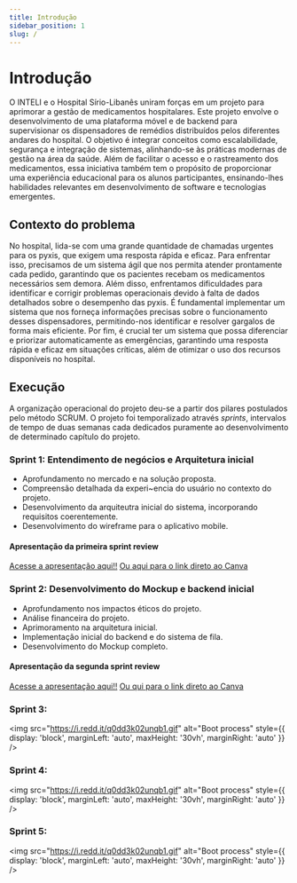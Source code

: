```yaml
---
title: Introdução
sidebar_position: 1
slug: /
---
```


# Introdução

O INTELI e o Hospital Sírio-Libanês uniram forças em um projeto para aprimorar a gestão de medicamentos hospitalares. Este projeto envolve o desenvolvimento de uma plataforma móvel e de backend para supervisionar os dispensadores de remédios distribuídos pelos diferentes andares do hospital. O objetivo é integrar conceitos como escalabilidade, segurança e integração de sistemas, alinhando-se às práticas modernas de gestão na área da saúde. Além de facilitar o acesso e o rastreamento dos medicamentos, essa iniciativa também tem o propósito de proporcionar uma experiência educacional para os alunos participantes, ensinando-lhes habilidades relevantes em desenvolvimento de software e tecnologias emergentes.

## Contexto do problema

No hospital, lida-se com uma grande quantidade de chamadas urgentes para os pyxis, que exigem uma resposta rápida e eficaz. Para enfrentar isso, precisamos de um sistema ágil que nos permita atender prontamente cada pedido, garantindo que os pacientes recebam os medicamentos necessários sem demora. Além disso, enfrentamos dificuldades para identificar e corrigir problemas operacionais devido à falta de dados detalhados sobre o desempenho das pyxis. É fundamental implementar um sistema que nos forneça informações precisas sobre o funcionamento desses dispensadores, permitindo-nos identificar e resolver gargalos de forma mais eficiente. Por fim, é crucial ter um sistema que possa diferenciar e priorizar automaticamente as emergências, garantindo uma resposta rápida e eficaz em situações críticas, além de otimizar o uso dos recursos disponíveis no hospital.

## Execução

A organização operacional do projeto deu-se a partir dos pilares postulados pelo método SCRUM. O projeto foi temporalizado através *sprints*, intervalos de tempo de duas semanas cada dedicados puramente ao desenvolvimento de determinado capítulo do projeto. 

### Sprint 1: Entendimento de negócios e Arquitetura inicial

- Aprofundamento no mercado e na solução proposta.
- Compreensão detalhada da experi~encia do usuário no contexto do projeto.
- Desenvolvimento da arquiteutra inicial do sistema, incorporando requisitos coerentemente.
- Desenvolvimento do wireframe para o aplicativo mobile.

#### **Apresentação da primeira sprint review**

[Acesse a apresentação aqui!!](../static/reviews/SPRINT%2001%20-%20GRUPO%202%20-%20M10.pdf)
[Ou aqui para o link direto ao Canva](https://www.canva.com/design/DAGDbJxQZs8/m8QlQdloXF5hRO6SN1k2pw/view?utm_content=DAGDbJxQZs8&utm_campaign=designshare&utm_medium=link&utm_source=editor)

### Sprint 2: Desenvolvimento do Mockup e backend inicial

- Aprofundamento nos impactos éticos do projeto.
- Análise financeira do projeto.
- Aprimoramento na arquitetura inicial.
- Implementação inicial do backend e do sistema de fila.
- Desenvolvimento do Mockup completo.

#### **Apresentação da segunda sprint review**

[Acesse a apresentação aqui!!](../static/reviews/SPRINT%2002%20-%20GRUPO%202%20-%20M10.pdf)
[Ou qui para o link direto ao Canva](https://www.canva.com/design/DAGEpOlf4Dc/DUNxGVev4g_skPARg7t7Vw/view?utm_content=DAGEpOlf4Dc&utm_campaign=share_your_design&utm_medium=link&utm_source=shareyourdesignpanel)

### Sprint 3: 

<img src="https://i.redd.it/q0dd3k02unqb1.gif" alt="Boot process" style={{ display: 'block', marginLeft: 'auto', maxHeight: '30vh', marginRight: 'auto' }} />

### Sprint 4: 

<img src="https://i.redd.it/q0dd3k02unqb1.gif" alt="Boot process" style={{ display: 'block', marginLeft: 'auto', maxHeight: '30vh', marginRight: 'auto' }} />

### Sprint 5: 

<img src="https://i.redd.it/q0dd3k02unqb1.gif" alt="Boot process" style={{ display: 'block', marginLeft: 'auto', maxHeight: '30vh', marginRight: 'auto' }} />